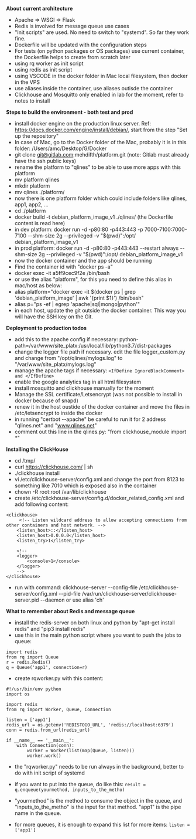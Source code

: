 **About current architecture**
- Apache => WSGI => Flask
- Redis is involved for message queue use cases
- "Init scripts" are used. No need to switch to "systemd". So far they work fine.
- Dockerfile will be updated with the configuration steps
- For tests (on python packages or OS packages) use current container, the Dockerfile helps to create from scratch later
- using rq worker as init script
- using redis as init script
- using VSCODE in the docker folder in Mac local filesystem, then docker in the VPS
- use aliases inside the container, use aliases outisde the container
- Clickhouse and Mosquitto only enabled in lab for the moment, refer to notes to install


**Steps to build the environment - both test and prod**
- install docker engine on the production linux server. Ref: https://docs.docker.com/engine/install/debian/, start from the step "Set up the repository"
- In case of Mac, go to the Docker folder of the Mac, probably it is in this folder: /Users/amc/Desktop/G/Docker
- git clone git@gitlab.com:mehdifth/platform.git  (note: Gitlab must already have the ssh public keys)
- rename the platform to "qlines" to be able to use more apps with this platform
- mv platform qlines
- mkdir platform
- mv qlines ./platform/
- now there is one platform folder which could include folders like qlines, app1, app2, ...
- cd ./platform
- docker build -t debian_platform_image_v1 ./qlines/  (the Dockerfile content is read here)
- in dev platform: docker run -d -p80:80 -p443:443 -p 7000-7100:7000-7100 --shm-size 2g --privileged -v "$(pwd)":/opt/ debian_platform_image_v1
- in prod platform: docker run -d -p80:80 -p443:443 --restart always --shm-size 2g --privileged -v "$(pwd)":/opt/ debian_platform_image_v1
- now the docker container and the app should be running
- Find the container id with "docker ps -a"
- docker exec -it a5ff9cec9f2e /bin/bash
- or use the alias "platform", for this you need to define this alias in mac/host as below:
- alias platform="docker exec -it $(docker ps  | grep 'debian_platform_image' | awk '{print $1}') /bin/bash"
- alias p="ps -ef | egrep 'apache|sql|mongo|python'"
- in each host, update the git outside the docker container. This way you will have the SSH key on the Git.



**Deployment to production todos**
- add this to the apache config if necessary: python-path=/var/www/site_platx:/usr/local/lib/python3.7/dist-packages
- change the logger file path if necessary. edit the file logger_custom.py and change from "/opt/qlines/mylogs.log" to "/var/www/site_platx/mylogs.log"
- manage the apache tags if necessary: `<IfDefine IgnoreBlockComment> and </IfDefine>`
- enable the google analytics tag in all html filesystem
- install mosquitto and clickhouse manually for the moment
- Manage the SSL certificate/Letsencrypt (was not possible to install in docker because of snapd)
- renew it in the host oustide of the docker container and move the files in /etc/letsencrypt to inside the docker
- in running "certbot --apache" be careful to run it for 2 address "qlines.net" and "www.qlines.net"
- comment out this line in the qlines.py: "from clickhouse_module import *"


**Installing the ClickHouse**
- cd /tmp/
- curl https://clickhouse.com/ | sh
- ./clickhouse install
- vi /etc/clickhouse-server/config.xml and change the port from 8123 to something like 7010 which is exposed also in the container
- chown -R root:root /var/lib/clickhouse
- create /etc/clickhouse-server/config.d/docker_related_config.xml and add following content:
```
<clickhouse>
     <!-- Listen wildcard address to allow accepting connections from other containers and host network. -->
    <listen_host>::</listen_host>
    <listen_host>0.0.0.0</listen_host>
    <listen_try>1</listen_try>

    <!--
    <logger>
        <console>1</console>
    </logger>
    -->
</clickhouse>
```

- run with command:
clickhouse-server --config-file /etc/clickhouse-server/config.xml --pid-file /var/run/clickhouse-server/clickhouse-server.pid --daemon
or use alias 'ch'



**What to remember about Redis and message queue**
- install the redis-server on both linux and python by "apt-get install redis" and "pip3 install redis"
- use this in the main python script where you want to push the jobs to queue:
```
import redis
from rq import Queue
r = redis.Redis()
q = Queue('app1', connection=r)
```

- create rqworker.py with this content:
```
#!/usr/bin/env python
import os

import redis
from rq import Worker, Queue, Connection

listen = ['app1']
redis_url = os.getenv('REDISTOGO_URL', 'redis://localhost:6379')
conn = redis.from_url(redis_url)

if __name__ == '__main__':
    with Connection(conn):
        worker = Worker(list(map(Queue, listen)))
        worker.work()

```
- the "rqworker.py" needs to be run always in the background, better to do with init script of systemd
- if you want to put into the queue, do like this:
```result = q.enqueue(yourmethod, inputs_to_the_metho)```

- "yourmethod" is the method to consume the object in the queue, and "inputs_to_the_metho" is the input for that method. "app1" is the pipe name in the queue.
- for more queues, it is enough to expand this list for more items:
```listen = ['app1']```
